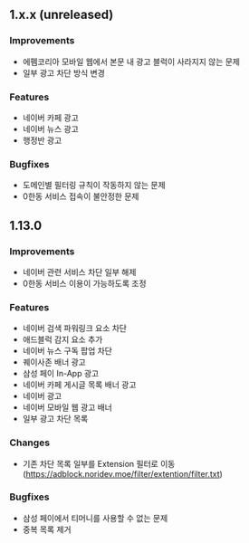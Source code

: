 <!--
## 1.x.x (unreleased)
### Improvements
### Features
### Changes
### Bugfixes

-->

## 1.x.x (unreleased)
### Improvements
- 에펨코리아 모바일 웹에서 본문 내 광고 블럭이 사라지지 않는 문제
- 일부 광고 차단 방식 변경
### Features
- 네이버 카페 광고
- 네이버 뉴스 광고
- 행정반 광고
### Bugfixes
- 도메인별 필터링 규칙이 작동하지 않는 문제
- 0한동 서비스 접속이 불안정한 문제

## 1.13.0
### Improvements
- 네이버 관련 서비스 차단 일부 해제
- 0한동 서비스 이용이 가능하도록 조정
### Features
- 네이버 검색 파워링크 요소 차단
- 애드블럭 감지 요소 추가
- 네이버 뉴스 구독 팝업 차단
- 퀘이사존 배너 광고
- 삼성 페이 In-App 광고
- 네이버 카페 게시글 목록 배너 광고
- 네이버 광고
- 네이버 모바일 웹 광고 배너
- 일부 광고 차단 목록
### Changes
- 기존 차단 목록 일부를 Extension 필터로 이동 (https://adblock.noridev.moe/filter/extention/filter.txt)
### Bugfixes
- 삼성 페이에서 티머니를 사용할 수 없는 문제
- 중복 목록 제거
